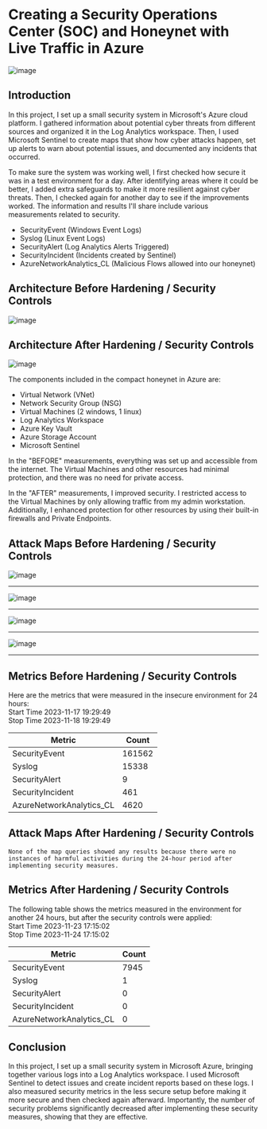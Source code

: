 # Creating a Security Operations Center (SOC) and Honeynet with Live Traffic in Azure
<!-- ![Cloud Honeynet / SOC](https://i.imgur.com/ZWxe03e.jpg) -->
![image](https://github.com/rscaglione/Azure-SOC-Honeynet/assets/54590449/7dae6161-c8e1-4330-81f0-506c3f4cffab)


## Introduction

In this project, I set up a small security system in Microsoft's Azure cloud platform. I gathered information about potential cyber threats from different sources and organized it in the Log Analytics workspace. Then, I used Microsoft Sentinel to create maps that show how cyber attacks happen, set up alerts to warn about potential issues, and documented any incidents that occurred.

To make sure the system was working well, I first checked how secure it was in a test environment for a day. After identifying areas where it could be better, I added extra safeguards to make it more resilient against cyber threats. Then, I checked again for another day to see if the improvements worked. The information and results I'll share include various measurements related to security.

- SecurityEvent (Windows Event Logs)
- Syslog (Linux Event Logs)
- SecurityAlert (Log Analytics Alerts Triggered)
- SecurityIncident (Incidents created by Sentinel)
- AzureNetworkAnalytics_CL (Malicious Flows allowed into our honeynet)

## Architecture Before Hardening / Security Controls
<!-- ![Architecture Diagram](https://i.imgur.com/aBDwnKb.jpg) -->
![image](https://github.com/rscaglione/Azure-SOC-Honeynet/assets/54590449/7f1c8699-fdec-42f4-8191-84a04b6237f9)






## Architecture After Hardening / Security Controls
<!-- ![Architecture Diagram](https://i.imgur.com/YQNa9Pp.jpg) -->
![image](https://github.com/rscaglione/Azure-SOC-Honeynet/assets/54590449/c3fa5ef4-c69e-4ce9-bb71-f58f9e124430)


The components included in the compact honeynet in Azure are:

- Virtual Network (VNet)
- Network Security Group (NSG)
- Virtual Machines (2 windows, 1 linux)
- Log Analytics Workspace
- Azure Key Vault
- Azure Storage Account
- Microsoft Sentinel

In the "BEFORE" measurements, everything was set up and accessible from the internet. The Virtual Machines and other resources had minimal protection, and there was no need for private access.

In the "AFTER" measurements, I improved security. I restricted access to the Virtual Machines by only allowing traffic from my admin workstation. Additionally, I enhanced protection for other resources by using their built-in firewalls and Private Endpoints.

## Attack Maps Before Hardening / Security Controls
<!-- ![NSG Allowed Inbound Malicious Flows](https://i.imgur.com/1qvswSX.png)<br>
![Linux Syslog Auth Failures](https://i.imgur.com/G1YgZt6.png)<br>
![Windows RDP/SMB Auth Failures](https://i.imgur.com/ESr9Dlv.png)<br> -->
![image](https://github.com/rscaglione/Azure-SOC-Honeynet/assets/54590449/ad19db41-0d97-4662-8c0f-578f0066ac6e)
_______________________________________________________________________________________________________________
![image](https://github.com/rscaglione/Azure-SOC-Honeynet/assets/54590449/76d1222a-98fd-4f46-a894-82fea879f5fa)
_______________________________________________________________________________________________________________
![image](https://github.com/rscaglione/Azure-SOC-Honeynet/assets/54590449/a03eb400-7834-4314-89c0-680f3c474eef)
_______________________________________________________________________________________________________________
![image](https://github.com/rscaglione/Azure-SOC-Honeynet/assets/54590449/d1d4782b-810c-4456-8952-7cf8871c83be)
_______________________________________________________________________________________________________________





## Metrics Before Hardening / Security Controls

Here are the metrics that were measured in the insecure environment for 24 hours:
<br>Start Time 2023-11-17 19:29:49</br>
Stop Time 2023-11-18 19:29:49

| Metric                   | Count
| ------------------------ | -----
| SecurityEvent            | 161562
| Syslog                   | 15338
| SecurityAlert            | 9
| SecurityIncident         | 461
| AzureNetworkAnalytics_CL | 4620

## Attack Maps After Hardening / Security Controls

```None of the map queries showed any results because there were no instances of harmful activities during the 24-hour period after implementing security measures.```

## Metrics After Hardening / Security Controls

The following table shows the metrics measured in the environment for another 24 hours, but after the security controls were applied:
<br>Start Time 2023-11-23 17:15:02</br>
Stop Time	2023-11-24 17:15:02

| Metric                   | Count
| ------------------------ | -----
| SecurityEvent            | 7945
| Syslog                   | 1
| SecurityAlert            | 0
| SecurityIncident         | 0
| AzureNetworkAnalytics_CL | 0

## Conclusion

In this project, I set up a small security system in Microsoft Azure, bringing together various logs into a Log Analytics workspace. I used Microsoft Sentinel to detect issues and create incident reports based on these logs. I also measured security metrics in the less secure setup before making it more secure and then checked again afterward. Importantly, the number of security problems significantly decreased after implementing these security measures, showing that they are effective.

